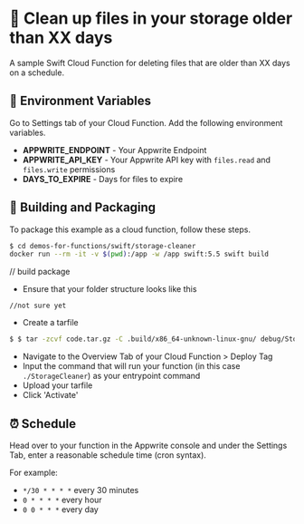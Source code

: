# 🚮 Clean up files in your storage older than XX days
A sample Swift Cloud Function for deleting files that are older than XX days on a schedule.

## 📝 Environment Variables
Go to Settings tab of your Cloud Function. Add the following environment variables.

* **APPWRITE_ENDPOINT** - Your Appwrite Endpoint
* **APPWRITE_API_KEY** - Your Appwrite API key with `files.read` and `files.write` permissions
* **DAYS_TO_EXPIRE** - Days for files to expire

## 🚀 Building and Packaging

To package this example as a cloud function, follow these steps.

```bash
$ cd demos-for-functions/swift/storage-cleaner
docker run --rm -it -v $(pwd):/app -w /app swift:5.5 swift build
```
// build package

* Ensure that your folder structure looks like this 
```
//not sure yet
```

* Create a tarfile

```bash
$ $ tar -zcvf code.tar.gz -C .build/x86_64-unknown-linux-gnu/ debug/StorageCleaner

```

* Navigate to the Overview Tab of your Cloud Function > Deploy Tag
* Input the command that will run your function (in this case `./StorageCleaner`) as your entrypoint command
* Upload your tarfile 
* Click 'Activate'

## ⏰ Schedule

Head over to your function in the Appwrite console and under the Settings Tab, enter a reasonable schedule time (cron syntax).

For example:

- `*/30 * * * *` every 30 minutes
- `0 * * * *` every hour
- `0 0 * * *` every day
